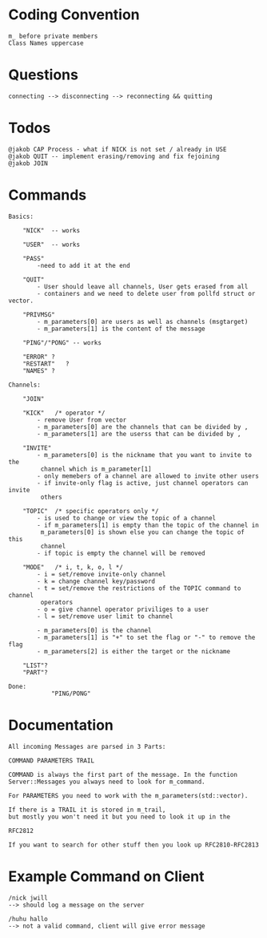# Coding Convention

    m_ before private members
    Class Names uppercase

# Questions

    connecting --> disconnecting --> reconnecting && quitting

# Todos

    @jakob CAP Process - what if NICK is not set / already in USE
    @jakob QUIT -- implement erasing/removing and fix fejoining
    @jakob JOIN

# Commands
    
    Basics:

        "NICK"  -- works

        "USER"  -- works

        "PASS"
			-need to add it at the end
        
        "QUIT"
		    - User should leave all channels, User gets erased from all 
            - containers and we need to delete user from pollfd struct or vector.

        "PRIVMSG"
			- m_parameters[0] are users as well as channels (msgtarget)
			- m_parameters[1] is the content of the message

        "PING"/"PONG" -- works
        
        "ERROR" ?
        "RESTART"	?
        "NAMES" ?

    Channels:
				
        "JOIN"

        "KICK"   /* operator */
			- remove User from vector
			- m_parameters[0] are the channels that can be divided by ,
			- m_parameters[1] are the userss that can be divided by ,

        "INVITE"
			- m_parameters[0] is the nickname that you want to invite to the 
             channel which is m_parameter[1]
			- only memebers of a channel are allowed to invite other users
			- if invite-only flag is active, just channel operators can invite 
             others

        "TOPIC"  /* specific operators only */
			- is used to change or view the topic of a channel
			- if m_parameters[1] is empty than the topic of the channel in 
             m_parameters[0] is shown else you can change the topic of this
             channel
			- if topic is empty the channel will be removed

        "MODE"   /* i, t, k, o, l */
			- i = set/remove invite-only channel
			- k = change channel key/password
			- t = set/remove the restrictions of the TOPIC command to channel
             operators
			- o = give channel operator priviliges to a user
			- l = set/remove user limit to channel

			- m_parameters[0] is the channel
			- m_parameters[1] is "+" to set the flag or "-" to remove the flag
			- m_parameters[2] is either the target or the nickname 

        "LIST"?
        "PART"?

    Done:
				"PING/PONG"

# Documentation
		
    All incoming Messages are parsed in 3 Parts:
    
    COMMAND PARAMETERS TRAIL
    
    COMMAND is always the first part of the message. In the function
    Server::Messages you always need to look for m_command.

    For PARAMETERS you need to work with the m_parameters(std::vector).

    If there is a TRAIL it is stored in m_trail,
    but mostly you won't need it but you need to look it up in the
   
    RFC2812

    If you want to search for other stuff then you look up RFC2810-RFC2813

# Example Command on Client

    /nick jwill
    --> should log a message on the server

    /huhu hallo
    --> not a valid command, client will give error message

